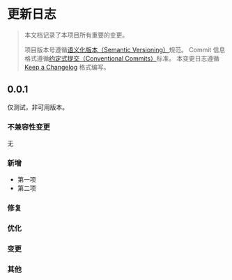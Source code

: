 # 更新日志

> 本文档记录了本项目所有重要的变更。
>
> 项目版本号遵循[语义化版本（Semantic Versioning）](http://semver.org/)规范。
> Commit 信息格式遵循[约定式提交（Conventional Commits）](http://conventionalcommits.org)标准。
> 本变更日志遵循 [Keep a Changelog](http://keepachangelog.com/) 格式编写。



<!-- Unreleased -->
## 0.0.1
仅测试，非可用版本。
### 不兼容性变更
无
### 新增
- 第一项
- 第二项
### 修复
### 优化
### 变更
### 其他
<!--/ Unreleased -->